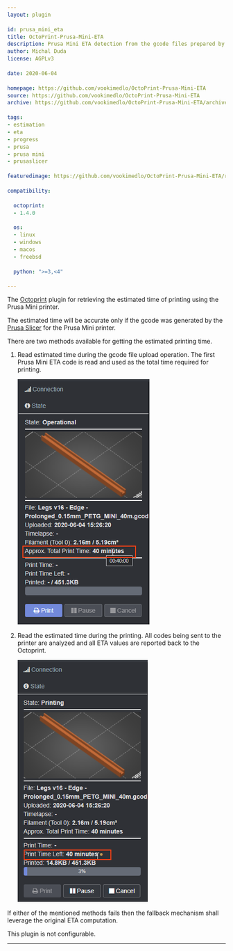 ```yaml
---
layout: plugin

id: prusa_mini_eta
title: OctoPrint-Prusa-Mini-ETA
description: Prusa Mini ETA detection from the gcode files prepared by the Prusa Slicer.
author: Michal Duda
license: AGPLv3

date: 2020-06-04

homepage: https://github.com/vookimedlo/OctoPrint-Prusa-Mini-ETA
source: https://github.com/vookimedlo/OctoPrint-Prusa-Mini-ETA
archive: https://github.com/vookimedlo/OctoPrint-Prusa-Mini-ETA/archive/master.zip

tags:
- estimation
- eta
- progress
- prusa
- prusa mini
- prusaslicer

featuredimage: https://github.com/vookimedlo/OctoPrint-Prusa-Mini-ETA/raw/master/assets/img/Print-Time-Left.png

compatibility:

  octoprint:
  - 1.4.0

  os:
  - linux
  - windows
  - macos
  - freebsd

  python: ">=3,<4"

---
```


The [Octoprint][1] plugin for retrieving the estimated time of printing using the Prusa Mini printer.

The estimated time will be accurate only if the gcode was generated by the [Prusa Slicer][2]
for the Prusa Mini printer.

There are two methods available for getting the estimated printing time.

1. Read estimated time during the gcode file upload operation.
   The first Prusa Mini ETA code is read and used as the total time required for printing.

   ![Approximate Total Print Time][total]

2. Read the estimated time during the printing.
   All codes being sent to the printer are analyzed and all ETA values are reported back to the Octoprint.

   ![Printing Time Left][left]

If either of the mentioned methods fails then the fallback mechanism shall leverage the original ETA computation.

This plugin is not configurable.

----------

[1]: https://octoprint.org/
[2]: https://www.prusa3d.com/prusaslicer/

[total]: /assets/img/plugins/prusa_mini_eta/Approx-Total-Print-Time.png "Approximate Total Print Time"
[left]: /assets/img/plugins/prusa_mini_eta/Print-Time-Left.png "Printing Time Left"
